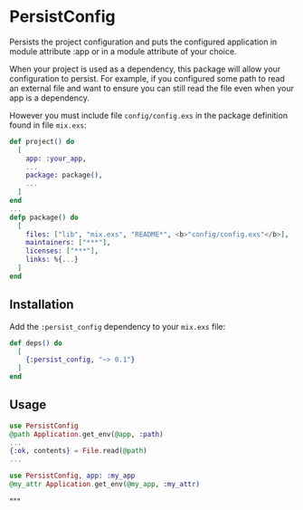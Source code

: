 # PersistConfig

Persists the project configuration and puts the
configured application in module attribute :app
or in a module attribute of your choice.

When your project is used as a dependency, this
package will allow your configuration to persist.
For example, if you configured some path to read
an external file and want to ensure you can still
read the file even when your app is a dependency.

However you must include file `config/config.exs`
in the package definition found in file `mix.exs`:

```elixir
def project() do
  [
    app: :your_app,
    ...
    package: package(),
    ...
  ]
end
...
defp package() do
  [
    files: ["lib", "mix.exs", "README*", <b>"config/config.exs"</b>],
    maintainers: ["***"],
    licenses: ["***"],
    links: %{...}
  ]
end
```

## Installation

Add the `:persist_config` dependency to your `mix.exs` file:

```elixir
def deps() do
  [
    {:persist_config, "~> 0.1"}
  ]
end
```

## Usage

```elixir
use PersistConfig
@path Application.get_env(@app, :path)
...
{:ok, contents} = File.read(@path)
...
```

```elixir
use PersistConfig, app: :my_app
@my_attr Application.get_env(@my_app, :my_attr)
```
"""
